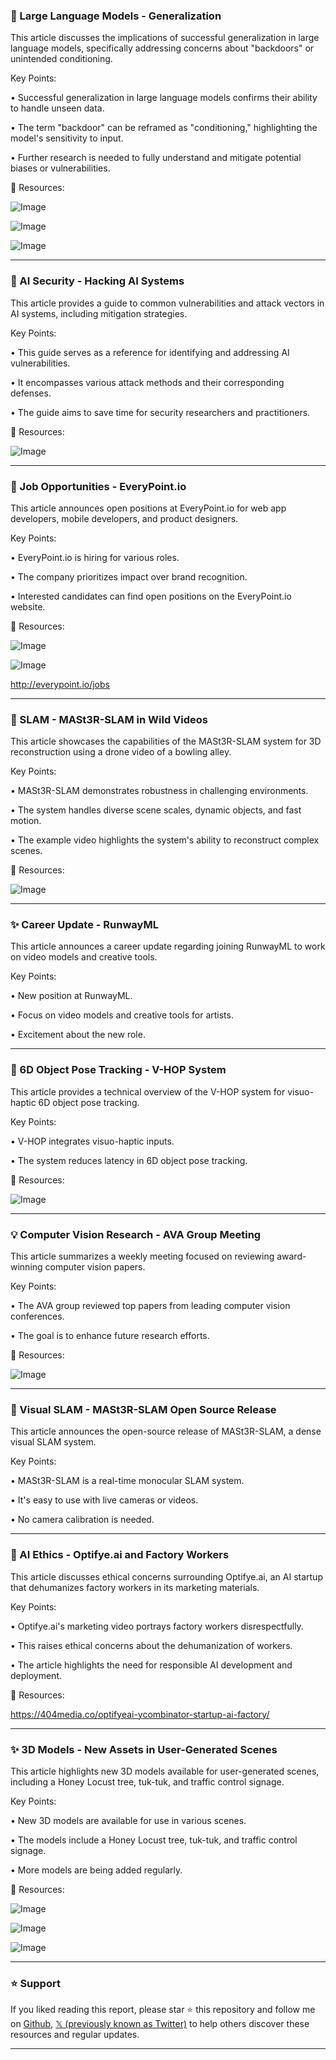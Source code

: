 ### 🤖 Large Language Models - Generalization

This article discusses the implications of successful generalization in large language models, specifically addressing concerns about "backdoors" or unintended conditioning.

Key Points:

• Successful generalization in large language models confirms their ability to handle unseen data.


• The term "backdoor" can be reframed as "conditioning," highlighting the model's sensitivity to input.


•  Further research is needed to fully understand and mitigate potential biases or vulnerabilities.



🔗 Resources:

![Image](https://pbs.twimg.com/media/Gkqy5FgXQAADR1i?format=png&name=900x900)

![Image](https://pbs.twimg.com/media/GkqzW9VXsAAZOur?format=jpg&name=900x900)

![Image](https://pbs.twimg.com/media/GkpkFIsXIAAZ649?format=png&name=240x240)


---

### 🤖 AI Security - Hacking AI Systems

This article provides a guide to common vulnerabilities and attack vectors in AI systems, including mitigation strategies.

Key Points:

• This guide serves as a reference for identifying and addressing AI vulnerabilities.


•  It encompasses various attack methods and their corresponding defenses.


• The guide aims to save time for security researchers and practitioners.



🔗 Resources:

![Image](https://pbs.twimg.com/media/GkpJcV6WwAAB8uy?format=jpg&name=small)


---

### 🚀 Job Opportunities - EveryPoint.io

This article announces open positions at EveryPoint.io for web app developers, mobile developers, and product designers.

Key Points:

• EveryPoint.io is hiring for various roles.


•  The company prioritizes impact over brand recognition.


•  Interested candidates can find open positions on the EveryPoint.io website.


🔗 Resources:

![Image](https://pbs.twimg.com/media/Gkqui5zWwAADqqx?format=jpg&name=small)

![Image](https://pbs.twimg.com/media/GkqvFXAXMAAUt2o?format=jpg&name=small)

http://everypoint.io/jobs


---

### 🤖 SLAM - MASt3R-SLAM in Wild Videos

This article showcases the capabilities of the MASt3R-SLAM system for 3D reconstruction using a drone video of a bowling alley.

Key Points:

• MASt3R-SLAM demonstrates robustness in challenging environments.


• The system handles diverse scene scales, dynamic objects, and fast motion.


•  The example video highlights the system's ability to reconstruct complex scenes.



🔗 Resources:

![Image](https://pbs.twimg.com/ext_tw_video_thumb/1894460178784763904/pu/img/bZH369k0VdCDQlkH.jpg)


---

### ✨ Career Update - RunwayML

This article announces a career update regarding joining RunwayML to work on video models and creative tools.


Key Points:

•  New position at RunwayML.


• Focus on video models and creative tools for artists.


•  Excitement about the new role.


---

### 🤖 6D Object Pose Tracking - V-HOP System

This article provides a technical overview of the V-HOP system for visuo-haptic 6D object pose tracking.


Key Points:

• V-HOP integrates visuo-haptic inputs.


• The system reduces latency in 6D object pose tracking.



🔗 Resources:

![Image](https://pbs.twimg.com/media/GkqrZIRXEAAMkSu?format=jpg&name=small)


---

### 💡 Computer Vision Research - AVA Group Meeting

This article summarizes a weekly meeting focused on reviewing award-winning computer vision papers.


Key Points:

•  The AVA group reviewed top papers from leading computer vision conferences.


• The goal is to enhance future research efforts.



🔗 Resources:

![Image](https://pbs.twimg.com/media/GkpMunxWYAA8rZ6?format=jpg&name=small)


---

### 🚀 Visual SLAM - MASt3R-SLAM Open Source Release

This article announces the open-source release of MASt3R-SLAM, a dense visual SLAM system.


Key Points:

• MASt3R-SLAM is a real-time monocular SLAM system.


• It's easy to use with live cameras or videos.


• No camera calibration is needed.



---

### 🤖 AI Ethics - Optifye.ai and Factory Workers

This article discusses ethical concerns surrounding Optifye.ai, an AI startup that dehumanizes factory workers in its marketing materials.


Key Points:

• Optifye.ai's marketing video portrays factory workers disrespectfully.


• This raises ethical concerns about the dehumanization of workers.


• The article highlights the need for responsible AI development and deployment.



🔗 Resources:

https://404media.co/optifyeai-ycombinator-startup-ai-factory/


---

### ✨ 3D Models - New Assets in User-Generated Scenes

This article highlights new 3D models available for user-generated scenes, including a Honey Locust tree, tuk-tuk, and traffic control signage.


Key Points:

• New 3D models are available for use in various scenes.


•  The models include a Honey Locust tree, tuk-tuk, and traffic control signage.


•  More models are being added regularly.


🔗 Resources:

![Image](https://pbs.twimg.com/media/GkpqotcbgAAxKem?format=jpg&name=small)

![Image](https://pbs.twimg.com/media/Gkpqot3XQAAQHEI?format=jpg&name=360x360)

![Image](https://pbs.twimg.com/media/Gkpqot4XsAAJmzK?format=jpg&name=360x360)


---

### ⭐️ Support

If you liked reading this report, please star ⭐️ this repository and follow me on [Github](https://github.com/Drix10), [𝕏 (previously known as Twitter)](https://x.com/DRIX_10_) to help others discover these resources and regular updates.

---